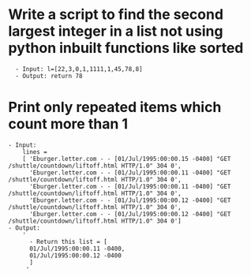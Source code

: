# Write a script to find the second largest integer in a list not using python inbuilt functions like sorted
```
  - Input: l=[22,3,0,1,1111,1,45,78,8]
  - Output: return 78
```

# Print only repeated items which count more than 1
  ```
  - Input: 
      lines = 
      [ 'Eburger.letter.com - - [01/Jul/1995:00:00.15 -0400] "GET /shuttle/countdown/liftoff.html HTTP/1.0" 304 0',
        'Eburger.letter.com - - [01/Jul/1995:00:00.11 -0400] "GET /shuttle/countdown/liftoff.html HTTP/1.0" 304 0',
        'Eburger.letter.com - - [01/Jul/1995:00:00.11 -0400] "GET /shuttle/countdown/liftoff.html HTTP/1.0" 304 0',
        'Eburger.letter.com - - [01/Jul/1995:00:00.12 -0400] "GET /shuttle/countdown/liftoff.html HTTP/1.0" 304 0',
        'Eburger.letter.com - - [01/Jul/1995:00:00.12 -0400] "GET /shuttle/countdown/liftoff.html HTTP/1.0" 304 0']
  - Output:
      '
        - Return this list = [
        01/Jul/1995:00:00.11 -0400,
        01/Jul/1995:00:00.12 -0400
        ]
       '
  ```
